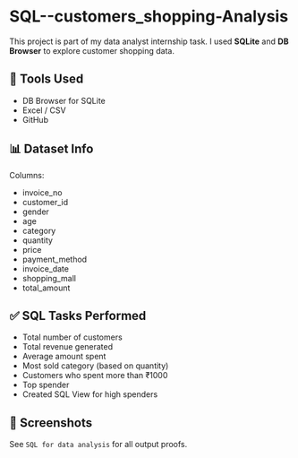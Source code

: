# SQL--customers_shopping-Analysis
This project is part of my data analyst internship task. I used **SQLite** and **DB Browser** to explore customer shopping data.

## 🧰 Tools Used
- DB Browser for SQLite
- Excel / CSV
- GitHub

## 📊 Dataset Info
Columns:
- invoice_no
- customer_id
- gender
- age
- category
- quantity
- price
- payment_method
- invoice_date
- shopping_mall
- total_amount

## ✅ SQL Tasks Performed
- Total number of customers
- Total revenue generated
- Average amount spent
- Most sold category (based on quantity)
- Customers who spent more than ₹1000
- Top spender
- Created SQL View for high spenders

## 📸 Screenshots
See `SQL for data analysis` for all output proofs.
